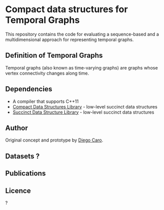# Compact data structures for Temporal Graphs

This repository contains the code for evaluating a sequence-based and 
a multidimensional approach for representing temporal graphs.

## Definition of Temporal Graphs 

Temporal graphs (also known as time-varying graphs) are graphs whose
vertex connectivity changes along time.


## Dependencies

- A compiler that supports C++11
- [Compact Data Structures Library][libcds] - low-level succinct data structures
- [Succinct Data Structure Library][sdsl-lite] - low-level succinct data structures 


## Author
Original concept and prototype by [Diego Caro][diegocaro].


## Datasets ?


## Publications

## Licence
?


[libcds]: https://github.com/fclaude/libcds
[sdsl-lite]: https://github.com/simongog/sdsl-lite
[diegocaro]: https://github.com/diegocaro